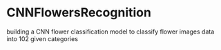 # CNNFlowersRecognition
building a CNN flower classification model to classify flower images data into 102 given categories
